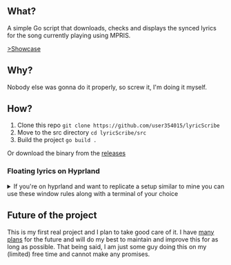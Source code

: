 ## What?
A simple Go script that downloads, checks and displays the synced lyrics for the song currently playing using MPRIS.

[>Showcase](Showcase.mp4)

## Why?
Nobody else was gonna do it properly, so screw it, I'm doing it myself.

## How?
1. Clone this repo ```git clone https://github.com/user354015/lyricScribe```
2. Move to the src directory ```cd lyricScribe/src```
3. Build the project ```go build .```

Or download the binary from the [releases](https://github.com/user354015/releases)


### Floating lyrics on Hyprland
<details>
<summary>If you're on hyprland and want to replicate a setup similar to mine you can use these window rules along with a terminal of your choice</summary>

``` bash
windowrule = size 1100 160, class:lyricscribe
windowrule = move onscreen 410 60, class:lyricscribe
# windowrule = move onscreen 320 1100, class:lyricscribe
windowrule = pin, class:lyricscribe
windowrule = float, class:lyricscribe
windowrule = nofocus, class:lyricscribe
windowrule = opacity 0.8, class:lyricscribe
windowrule = noshadow, class:lyricscribe
windowrule = noblur, class:lyricscribe
```
and a minimal foot (any other terminal emulator works too) config
``` ini
font=IosevkatermSlab Nerd Font:size=30
app-id = "lyricscribe"

[colors]
alpha = 0
background = 000000
foreground = ff3b30
```
then bind launching a terminal to a shortcut:
```pgrep -f "foot.*lyricscribe" > /dev/null && pkill -f "foot.*lyricscribe" || foot -c ~/.config/foot/display.ini -e sh -c "~/.local/bin/lyricscribe"```
</details>

## Future of the project
This is my first real project and I plan to take good care of it. I have [many plans](/roadmap.md) for the future and will do my best to maintain and improve this for as long as possible. That being said, I am just some guy doing this on my (limited) free time and cannot make any promises.
